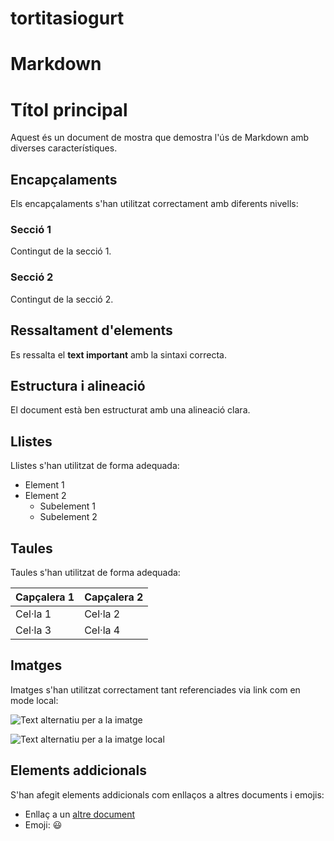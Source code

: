 # tortitasiogurt

# Markdown
# Títol principal

Aquest és un document de mostra que demostra l'ús de Markdown amb diverses característiques.

## Encapçalaments

Els encapçalaments s'han utilitzat correctament amb diferents nivells:

### Secció 1
Contingut de la secció 1.

### Secció 2
Contingut de la secció 2.

## Ressaltament d'elements

Es ressalta el **text important** amb la sintaxi correcta.

## Estructura i alineació

El document està ben estructurat amb una alineació clara.

## Llistes

Llistes s'han utilitzat de forma adequada:
- Element 1
- Element 2
  - Subelement 1
  - Subelement 2

## Taules

Taules s'han utilitzat de forma adequada:

| Capçalera 1 | Capçalera 2 |
|-------------|-------------|
| Cel·la 1     | Cel·la 2     |
| Cel·la 3     | Cel·la 4     |

## Imatges

Imatges s'han utilitzat correctament tant referenciades via link com en mode local:

![Text alternatiu per a la imatge](https://exemple.com/imatge.png)

![Text alternatiu per a la imatge local](imatge_local.png)

## Elements addicionals

S'han afegit elements addicionals com enllaços a altres documents i emojis:

- Enllaç a un [altre document](document_alternatiu.md)
- Emoji: :smiley:
